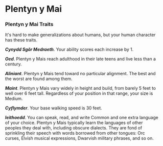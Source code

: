 # Plentyn y Mai

### Plentyn y Mai Traits

It's hard to make generalizations about humans, but your human character has these traits.

***Cynydd Sgôr Medraeth***. Your ability scores each increase by 1.

***Oed***. Plentyn y Mais reach adulthood in their late teens and live less than a century.

***Aliniant***. Plentyn y Mais tend toward no particular alignment. The best and the worst are found among them.

***Maint***. Plentyn y Mais vary widely in height and build, from barely 5 feet to well over 6 feet tall. Regardless of your position in that range, your size is Medium.

***Cyflymder***. Your base walking speed is 30 feet.

***Ieithoedd***. You can speak, read, and write Common and one extra language of your choice. Plentyn y Mais typically learn the languages of other peoples they deal with, including obscure dialects. They are fond of sprinkling their speech with words borrowed from other tongues: Orc curses, Elvish musical expressions, Dwarvish military phrases, and so on.